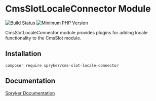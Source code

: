 # CmsSlotLocaleConnector Module
[![Build Status](https://travis-ci.org/spryker/cms-slot-locale-connector.svg)](https://travis-ci.org/spryker/cms-slot-locale-connector)
[![Minimum PHP Version](https://img.shields.io/badge/php-%3E%3D%207.2-8892BF.svg)](https://php.net/)

CmsSlotLocaleConnector module provides plugins for adding locale functionality to the CmsSlot module.

## Installation

```
composer require spryker/cms-slot-locale-connector
```

## Documentation

[Spryker Documentation](https://academy.spryker.com/developing_with_spryker/module_guide/modules.html)
